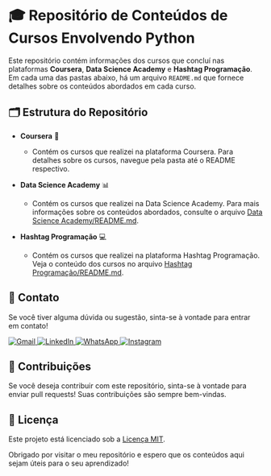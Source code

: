 # 🎓 Repositório de Conteúdos de Cursos Envolvendo Python

Este repositório contém informações dos cursos que concluí nas plataformas **Coursera**, **Data Science Academy** e **Hashtag Programação**. Em cada uma das pastas abaixo, há um arquivo `README.md` que fornece detalhes sobre os conteúdos abordados em cada curso.

## 🗂️ Estrutura do Repositório

- **Coursera** 📘
  - Contém os cursos que realizei na plataforma Coursera. Para detalhes sobre os cursos, navegue pela pasta até o README respectivo.
  
- **Data Science Academy** 📊
  - Contém os cursos que realizei na Data Science Academy. Para mais informações sobre os conteúdos abordados, consulte o arquivo [Data Science Academy/README.md](Data%20Science%20Academy/README.md).

- **Hashtag Programação** 💻
  - Contém os cursos que realizei na plataforma Hashtag Programação. Veja o conteúdo dos cursos no arquivo [Hashtag Programação/README.md](Hashtag%20Programacao/README.md).

 ## 💬 Contato

Se você tiver alguma dúvida ou sugestão, sinta-se à vontade para entrar em contato!

<p align="left">
  <a href="mailto:pablocaballero07@gmail.com" title="Gmail">
    <img src="https://img.shields.io/badge/-Gmail-FF0000?style=flat-square&labelColor=FF0000&logo=gmail&logoColor=white" alt="Gmail"/>
  </a>
  <a href="https://www.linkedin.com/in/pabl0maciel" title="LinkedIn">
    <img src="https://img.shields.io/badge/-Linkedin-0e76a8?style=flat-square&logo=Linkedin&logoColor=white" alt="LinkedIn"/>
  </a>
  <a href="https://wa.me/11963934212" title="WhatsApp">
    <img src="https://img.shields.io/badge/-WhatsApp-25d366?style=flat-square&labelColor=25d366&logo=whatsapp&logoColor=white" alt="WhatsApp"/>
  </a>
  <a href="https://www.instagram.com/pabl0maciel" title="Instagram">
    <img src="https://img.shields.io/badge/-Instagram-DF0174?style=flat-square&labelColor=DF0174&logo=instagram&logoColor=white" alt="Instagram"/>
  </a>
</p>

## 🤝 Contribuições

Se você deseja contribuir com este repositório, sinta-se à vontade para enviar pull requests! Suas contribuições são sempre bem-vindas.

## 📜 Licença

Este projeto está licenciado sob a [Licença MIT](LICENSE).

Obrigado por visitar o meu repositório e espero que os conteúdos aqui sejam úteis para o seu aprendizado!


